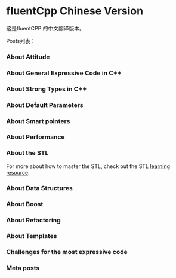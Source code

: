 # fluentCpp Chinese Version

这是fluentCPP 的中文翻译版本。

Posts列表：

### About Attitude

### About General Expressive Code in C++

### About Strong Types in C++

### About Default Parameters

### About Smart pointers

### About Performance

### About the STL

For more about how to master the STL, check out the STL [learning resource](/stl_resource/README.md).

### About Data Structures

### About Boost

### About Refactoring

### About Templates

### Challenges for the most expressive code

### Meta posts



